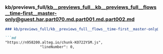 ### kb/previews_full/kb__previews_full__kb__previews_full__flows__time-first__master-only@guest.har.part070.md.part001.md.part002.md

```md
### kb/previews_full/kb__previews_full__flows__time-first__master-only@guest.har.part070.md.part001.md (part 002)

```md
"https://n958200.alteg.io/chunk-KO722YSM.js",
                "lineNumber": 0,
            
```

```

```
